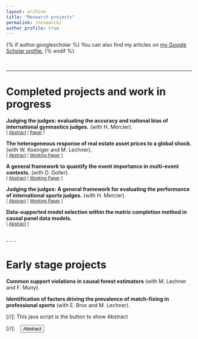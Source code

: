 ```yaml
---
layout: archive
title: "Research projects"
permalink: /research/
author_profile: true
---
```


{% if author.googlescholar %}
  You can also find my articles on <u><a href="{{author.googlescholar}}">my Google Scholar profile</a>.</u>
{% endif %}

<br/> 

- - -

# Completed projects and work in progress

**Judging the judges: evaluating the accuracy and national bias of international gymnastics judges.** (with H. Mercier). <br/>
<small>[ <a href="#/" onclick="visib('judging2021')">Abstract</a> | <a href="https://www.degruyter.com/document/doi/10.1515/jqas-2019-0113/html?lang=en" target="_blank" rel="noopener noreferrer">Paper</a> ]  </small>

<div id="judging2021" style="display: none; text-align: justify; line-height: 1.2" ><small>
We design, describe and implement a statistical engine to analyze the performance of gymnastics judges with three objectives: (1) provide constructive feedback to judges, executive committees and national federations; (2) assign the best judges to the most important competitions; (3) detect bias and persistent misjudging. Judging a gymnastics routine is a random process, and we model this process using heteroscedastic random variables. The developed marking score scales the difference between the mark of a judge and the true performance level of a gymnast as a function of the intrinsic judging error variability estimated from historical data for each apparatus. This dependence between judging variability and performance quality has never been properly studied. We leverage the intrinsic judging error variability and the marking score to detect outlier marks and study the national bias of judges favoring athletes of the same nationality. We also study ranking scores assessing to what extent judges rate gymnasts in the correct order. Our main observation is that there are significant differences between the best and worst judges, both in terms of accuracy and national bias. The insights from this work have led to recommendations and rule changes at the Fédération Internationale de Gymnastique.
</small><br><br/></div>

**The heterogeneous response of real estate asset prices to a global shock.** (with W. Koeniger and M. Lechner). <br/>
<small>[ <a href="#/" onclick="visib('re21')">Abstract</a> | <a href="../files/Paper_HKL.pdf" target="_blank" rel="noopener noreferrer">Working Paper</a> ] </small>

<div id="re21" style="display: none; text-align: justify; line-height: 1.2" ><small>
We estimate the transmission of the pandemic shock in 2020 to prices in the residential and commercial real estate market by causal machine learning, using granular data at the municipal level for Germany. We exploit differences in the incidence of Covid infections and short-time work at the municipal level for the identification of epidemiological and economic efects of the pandemic. We find that (i) a larger incidence of Covid infections temporarily reduced rents for retail real estate; (ii) a larger incidence of short-time work temporarily reduced rents of office real estate; and (iii) the pandemic increased asset prices of real estate, particularly in the top price segment of commercial real estate.
</small><br><br/></div>

**A general framework to quantify the event importance in multi-event contests.** (with D. Goller). <br/>
<small>[ <a href="#/" onclick="visib('event_importance')">Abstract</a> | <a href="../files/Paper_GH.pdf" target="_blank" rel="noopener noreferrer">Working Paper</a> ] </small>

<div id="event_importance" style="display: none; text-align: justify; line-height: 1.2" ><small>
We propose a statistical framework for quantifying the importance of single events that do not provide intermediate rewards but offer implicit incentives through scheduling and the reward structure at the end of a multi-event contest. Applying the framework to primary elections in the US, where earlier elections have greater importance and influence, we show that schedule variations can mitigate the problem of front-loading elections. When applied to European football, we demonstrate the utility and meaningfulness of quantified event importance in relation to the in-match performance of contestants, to improve outcome prediction and to provide an early indication of public interest.
</small><br><br/></div>

**Judging the judges: A general framework for evaluating the performance of international sports judges.** (with H. Mercier). <br/>
<small>[ <a href="#/" onclick="visib('judging2018')">Abstract</a> | <a href="../files/Paper_HM.pdf" target="_blank" rel="noopener noreferrer">Working Paper</a> ] </small>

<div id="judging2018" style="display: none; text-align: justify; line-height: 1.2" ><small>
The monitoring of judges in sports is an important topic due to the media exposure of international sporting events and the huge monetary sums that directly depend on the outcomes of competitions. We present a method to assess the accuracy of sports judges applicable to all sports where panels of judges evaluate athletic performances on a finite scale. We analyze judging scores from eight different sports with comparable judging systems: artistic swimming, diving, dressage, figure skating, freestyle skiing, freestyle snowboard, gymnastics and ski jumping. We identify, for each aforementioned sport, a general and accurate pattern of the intrinsic judging error variability as a function of the performance level of the athlete. With the notable exception of dressage, this intrinsic judging inaccuracy is heteroscedastic and can be approximated by a concave quadratic curve, indicating increased consensus among judges towards the best athletes. Using this observation, we can evaluate the performance of judges compared to their peers, and distinguish erratic from precise judges and potential cheating from unintentional misjudging. Our analysis also reveals valuable insights about the judging practices of the sports under consideration, including a systemic problem in dressage where judges disagree on what constitutes a good performance.
</small><br><br/></div>

**Data-supported model selection within the matrix completion method in causal panel data models.** <br/>
<small>[ <a href="#/" onclick="visib('matrix_completion')">Abstract</a> ] </small>

<div id="matrix_completion" style="display: none; text-align: justify; line-height: 1.2" ><small>
Matrix completion estimators for causal panel data models use nuclear norm minimization to regularize the rank of the underlying factor model. This convex optimization problem allows for a simultaneous regularization of a potentially high-dimensional set of covariates. This integrated model selection property does not affect the theoretical bounds of the estimator. A two-step procedure with first selecting the optimal model and a second estimation without covariate regularisation ensures unbiased estimates of the average treatment effects on the treated. Simulations show that the proposed estimator is  consistent in parameter estimation and variable selection. 
</small><br><br/></div>
<br/> 
- - - 

# Early stage projects

**Common support violations in causal forest estimators** (with M. Lechner and F. Muny). <br/>

**Identification of factors driving the prevalence of match-fixing in professional sports** (with E. Brox and M. Lechner).<br/>

[//]: This java script is the button to show Abstract
<script>
 function visib(id) {
  var x = document.getElementById(id);
  if (x.style.display === "block") {
    x.style.display = "none";
  } else {
    x.style.display = "block";
  }
}
</script>

[//]:&emsp;<button onclick="visib('polariz')" class="btn btn--inverse btn--small">Abstract</button>

